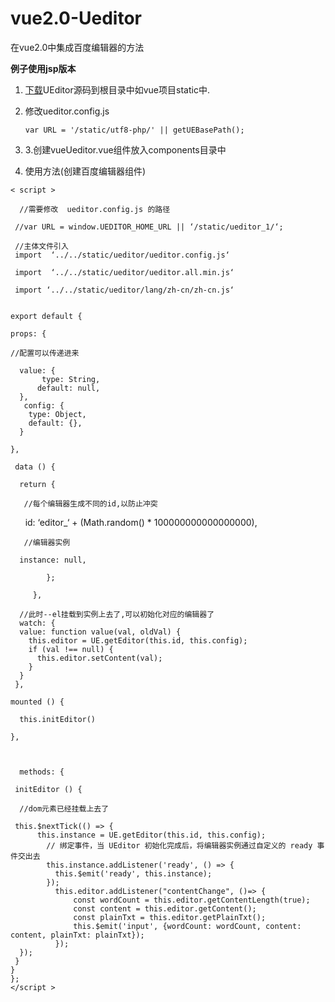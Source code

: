 # vue2.0-Ueditor
在vue2.0中集成百度编辑器的方法

  **例子使用jsp版本**
 1. [下载](/build/build_down.php?n=ueditor&v=1_4_3_3-utf8-jsp)UEditor源码到根目录中如vue项目static中.
 2. 修改ueditor.config.js
 
        var URL = '/static/utf8-php/' || getUEBasePath();
  
 3. 3.创建vueUeditor.vue组件放入components目录中
 4. 使用方法(创建百度编辑器组件)

  <template>
 
      <div>
    
        <!--下面通过传递进来的id完成初始化-->
     
        <div ref="editor"></div>
       
      </div> 
     
  </template>

    < script >
   
      //需要修改  ueditor.config.js 的路径

     //var URL = window.UEDITOR_HOME_URL || ‘/static/ueditor_1/‘;
 
     //主体文件引入 
     import  ‘../../static/ueditor/ueditor.config.js‘  
 
     import  ‘../../static/ueditor/ueditor.all.min.js‘
 
     import ‘../../static/ueditor/lang/zh-cn/zh-cn.js‘ 
 
   
    export default {
 
    props: {
 
    //配置可以传递进来
 
      value: {
           type: String,
          default: null,
      },
       config: {
        type: Object,
        default: {},
      }
  
    },
  
     data () {
   
      return { 
 
       //每个编辑器生成不同的id,以防止冲突
 
          id: ‘editor_‘ + (Math.random() * 100000000000000000),
 
       //编辑器实例
 
      instance: null, 
 
            };
 
         },
 
      //此时--el挂载到实例上去了,可以初始化对应的编辑器了
      watch: {
      value: function value(val, oldVal) {
        this.editor = UE.getEditor(this.id, this.config);
        if (val !== null) {
          this.editor.setContent(val);
        }
      }
     },
  
    mounted () { 
 
      this.initEditor()
 
    },
 
   

      methods: {

     initEditor () {
 
      //dom元素已经挂载上去了

     this.$nextTick(() => {
          this.instance = UE.getEditor(this.id, this.config);
            // 绑定事件，当 UEditor 初始化完成后，将编辑器实例通过自定义的 ready 事件交出去
            this.instance.addListener('ready', () => {
              this.$emit('ready', this.instance);
            });
              this.editor.addListener("contentChange", ()=> {
                  const wordCount = this.editor.getContentLength(true);
                  const content = this.editor.getContent();
                  const plainTxt = this.editor.getPlainTxt();
                  this.$emit('input', {wordCount: wordCount, content: content, plainTxt: plainTxt});
              });
      });
     }
    }
    };
    </script >

 

    

    
